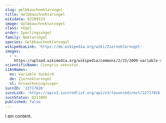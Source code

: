 ```yaml
---
slug: gelbbauchnektarvogel
title: Gelbbauchnektarvogel
wikidata: Q2209523
image: Gelbbauchnektarvogel
class: Vögel
order: Sperlingsvögel
family: Nektarvögel
species: Gelbbauchnektarvogel
wikipediaLink: 'https://de.wikipedia.org/wiki/Ziernektarvogel'
images:
  - >-
    https://upload.wikimedia.org/wikipedia/commons/2/23/2009-variable-sunbird.jpg
scientificName: Cinnyris venustus
i18nNames:
  en: Variable Sunbird
  de: Ziernektarvogel
  nl: Ornaathoningzuiger
iucnID: '22717826'
iucnLink: 'https://apiv3.iucnredlist.org/api/v3/taxonredirect/22717826'
iucnStatus: Q211005
published: false
---
```


I am content.
